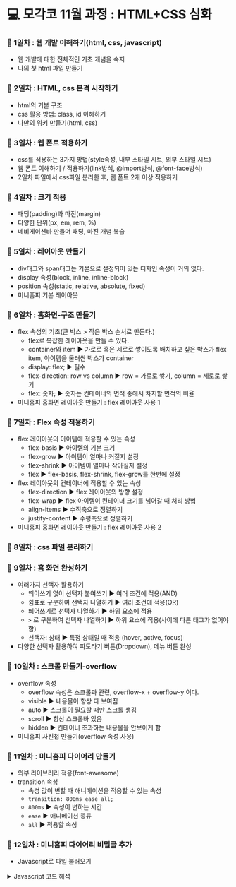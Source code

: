 # 💻 모각코 11월 과정 : HTML+CSS 심화

### 📌 1일차 : 웹 개발 이해하기(html, css, javascript)
- 웹 개발에 대한 전체적인 기초 개념을 숙지
- 나의 첫 html 파일 만들기

### 📌 2일차 : HTML, css 본격 시작하기
- html의 기본 구조
- css 활용 방법: class, id 이해하기
- 나만의 위키 만들기(html, css)

### 📌 3일차 : 웹 폰트 적용하기
- css를 적용하는 3가지 방법(style속성, 내부 스타일 시트, 외부 스타일 시트)
- 웹 폰트 이해하기 / 적용하기(link방식, @import방식, @font-face방식)
- 2일차 파일에서 css파일 분리한 후, 웹 폰트 2개 이상 적용하기

### 📌 4일차 : 크기 적용
- 패딩(padding)과 마진(margin)
- 다양한 단위(px, em, rem, %)
- 네비게이션바 만들며 패딩, 마진 개념 복습

### 📌 5일차 : 레이아웃 만들기
- div태그와 span태그는 기본으로 설정되어 있는 디자인 속성이 거의 없다.
- display 속성(block, inline, inline-block)
- position 속성(static, relative, absolute, fixed)
- 미니홈피 기본 레이아웃 

### 📌 6일차 : 홈화면-구조 만들기
- flex 속성의 기초(큰 박스 > 작은 박스 순서로 만든다.)
  - flex로 복잡한 레이아웃을 만들 수 있다.
  - container와 item ▶ 가로로 혹은 세로로 쌓이도록 배치하고 싶은 박스가 flex item, 아이템을 둘러싼 박스가 container
  - display: flex; ▶ 필수
  - flex-direction: row vs column ▶ row = 가로로 쌓기, column = 세로로 쌓기
  - flex: 숫자; ▶ 숫자는 컨테이너의 면적 중에서 차지할 면적의 비율
- 미니홈피 홈화면 레이아웃 만들기 : flex 레이아웃 사용 1

### 📌 7일차 : Flex 속성 적용하기
- flex 레이아웃의 아이템에 적용할 수 있는 속성
  - flex-basis ▶ 아이템의 기본 크기
  - flex-grow ▶ 아이템이 얼마나 커질지 설정
  - flex-shrink ▶ 아이템이 얼마나 작아질지 설정
  - flex ▶ flex-basis, flex-shrink, flex-grow를 한번에 설정
- flex 레이아웃의 컨테이너에 적용할 수 있는 속성
  - flex-direction ▶ flex 레이아웃의 방향 설정
  - flex-wrap ▶ flex 아이템이 컨테이너 크기를 넘어갈 때 처리 방법
  - align-items ▶ 수직축으로 정렬하기
  - justify-content ▶ 수평축으로 정렬하기
- 미니홈피 홈화면 레이아웃 만들기 : flex 레이아웃 사용 2

### 📌 8일차 : css 파일 분리하기

### 📌 9일차 : 홈 화면 완성하기
- 여러가지 선택자 활용하기
  - 띄어쓰기 없이 선택자 붙여쓰기 ▶ 여러 조건에 적용(AND)
  - 쉼표로 구분하여 선택자 나열하기 ▶ 여러 조건에 적용(OR)
  - 띄어쓰기로 선택자 나열하기 ▶ 하위 요소에 적용
  - `>` 로 구분하여 선택자 나열하기 ▶ 하위 요소에 적용(사이에 다른 태그가 없어야 함)
  - 선택자: 상태 ▶ 특정 상태일 때 적용 (hover, active, focus)
- 다양한 선택자 활용하여 파도타기 버튼(Dropdown), 메뉴 버튼 완성

### 📌 10일차 : 스크롤 만들기-overflow
- overflow 속성
  - overflow 속성은 스크롤과 관련, overflow-x + overflow-y 이다.
  - visible ▶ 내용물이 항상 다 보여짐
  - auto ▶ 스크롤이 필요할 때만 스크롤 생김
  - scroll ▶ 항상 스크롤바 있음
  - hidden ▶ 컨테이너 초과하는 내용물을 안보이게 함
- 미니홈피 사진첩 만들기(overflow 속성 사용)

### 📌 11일차 : 미니홈피 다이어리 만들기
- 외부 라이브러리 적용(font-awesome)
- transition 속성
  - 속성 값이 변할 때 애니메이션을 적용할 수 있는 속성
  - ```transition: 800ms ease all;```
  - ```800ms``` ▶ 속성이 변하는 시간
  - ```ease```  ▶ 애니메이션 종류
  - ```all```   ▶ 적용할 속성

### 📌 12일차 : 미니홈피 다이어리 비밀글 추가
- Javascript로 파일 불러오기
<details>
<summary>Javascript 코드 해석</summary>
<div markdown="1">

1) 버튼을 누르면 ```getTextFile```이라는 함수가 실행된다.

2) ```<input>``` 태그 요소 하나를 만들고, 해당 요소의 이름을 input이라고 붙인다. (변수명)

3) input 태그의 속성을 정해준다. (ex. ```input.type```)
이렇게 만들어주면 ```<input type="file" accept="text/plain" />```이라는 html 코드와 같아진다.

4) ```input.onchange```코드는 ```<input>``` 태그가 변화했을 때 (즉, 파일 열기 버튼을 눌러서 파일이 추가되었을 때) ```processFile```이라는 함수가 실행되고, ```processFile``` 함수의 인자(file)로 파일을 넘겨준다.

5) ```processFile``` 함수에서는 넘겨받은 file을 읽어서 표시한다.
파일을 읽을 수 있는 reader라는 변수를 만들고, uft-8 형식을 적용한다. (한글을 읽기 위함)

6) ```reader.onload```부분은 reader가 파일을 읽으면 function () { .... } 중괄호 안의 부분이 실행된다.
```document.getElementById("text")```를 통해 text라는 id를 가진 요소를 찾아
```~.innerText = reader.result``` 코드로 해당 요소의 innerText, 즉 텍스트를 reader가 읽은 결과 텍스트로 대체한다.

### 📌 13일차 : 미니홈피 방명록 만들기
- 이미지를 넣는 또 다른 방법
  - ```img``` 태그가 아닌 ```background-image```라는 css 속성을 이용
  - ```background-image: url("./images/background1.jpg");```
  - 위의 코드 처럼 ```background-image```속성에 ```url("상대경로")```값을 적을 수 있다.
- 미니홈피 방명록 페이지 추가

### 📌 final-code
- 게시판 페이지 추가
- github pages 활용해 웹사이트 배포
  - https://사용자명.github.io/repository이름/접근하고싶은파일이름
</div>
</details>
